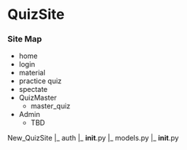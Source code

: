 # QuizSite

### Site Map
- home
- login
- material
- practice quiz
- spectate
- QuizMaster
  - master_quiz
- Admin
  - TBD




New_QuizSite
|_ auth
  |_ __init__.py
  |_ models.py
|_ __init__.py

